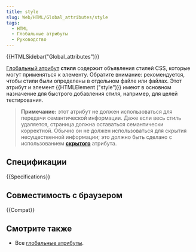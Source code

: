 ```yaml
---
title: style
slug: Web/HTML/Global_attributes/style
tags:
  - HTML
  - Глобальные атрибуты
  - Руководство
---
```


{{HTMLSidebar("Global_attributes")}}

[Глобальный атрибут](/ru/docs/Web/HTML/Global_attributes) **стиля** содержит объявления стилей CSS, которые могут применяться к элементу. Обратите внимание: рекомендуется, чтобы стили были определены в отдельном файле или файлах. Этот атрибут и элемент {{HTMLElement ("style")}} имеют в основном назначение для быстрого добавления стиля, например, для целей тестирования.

> **Примечание:** этот атрибут не должен использоваться для передачи семантической информации. Даже если весь стиль удаляется, страница должна оставаться семантически корректной. Обычно он не должен использоваться для скрытия несущественной информации; это должно быть сделано с использованием [**скрытого**](#attr-hidden) атрибута.

## Спецификации

{{Specifications}}

## Совместимость с браузером

{{Compat}}

## Смотрите также

- Все [глобальные атрибуты](/ru/docs/Web/HTML/Global_attributes).
